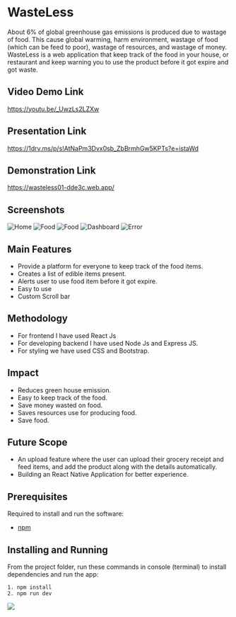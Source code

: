 # WasteLess
About 6% of global greenhouse gas emissions is produced due to wastage of food. This cause global warming, harm environment, wastage of food (which can be feed to poor), wastage of resources, and wastage of money. WasteLess is a web application that keep track of the food in your house, or restaurant and keep warning you to use the product before it got expire and got waste.

## Video Demo Link
https://youtu.be/_UwzLs2LZXw

## Presentation Link
https://1drv.ms/p/s!AtNaPm3Dvx0sb_ZbBrmhGw5KPTs?e=istaWd

## Demonstration Link
https://wasteless01-dde3c.web.app/

## Screenshots
![Home](https://user-images.githubusercontent.com/64153988/104853383-7ca8d200-5926-11eb-9d30-1306b655fe1a.jpeg)
![Food](https://user-images.githubusercontent.com/64153988/104853385-7fa3c280-5926-11eb-8b72-70782c9eeac2.jpeg)
![Food](https://user-images.githubusercontent.com/64153988/104853387-829eb300-5926-11eb-839e-9b6490f6c296.png)
![Dashboard](https://user-images.githubusercontent.com/64153988/104853389-85010d00-5926-11eb-81bd-b3b8727643c6.png)
![Error](https://user-images.githubusercontent.com/64153988/104853394-87fbfd80-5926-11eb-9e84-fed7d2137889.png)


## Main Features
- Provide a platform for everyone to keep track of the food items.
- Creates a list of edible items present.
- Alerts user to use food item before it got expire.
- Easy to use 
- Custom Scroll bar

## Methodology
- For frontend I have used React Js
- For developing backend I have used Node Js and Express JS.
- For styling we have used CSS and Bootstrap.

## Impact
- Reduces green house emission.
- Easy to keep track of the food.
- Save money wasted on food.
- Saves resources use for producing food.
- Save food.

## Future Scope
- An upload feature where the user can upload their grocery receipt and feed items, and add the product along with the details automatically.
- Building an React Native Application for better experience.

## Prerequisites
Required to install and run the software:

 * [npm](https://www.npmjs.com/get-npm)


## Installing and Running

From the project folder, run these commands in console (terminal) to install dependencies and run the app:
```
1. npm install
2. npm run dev
```

<img src="https://komarev.com/ghpvc/?username=WasteLess&color=blue&label=+Hackers+inspired"/>
